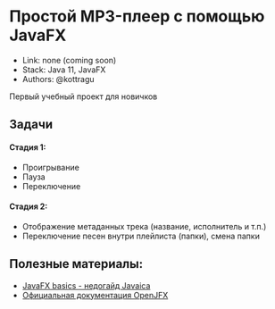 # Простой MP3-плеер с помощью JavaFX

* Link: none (coming soon)
* Stack: Java 11, JavaFX
* Authors: @kottragu

Первый учебный проект для новичков

## Задачи

#### Стадия 1:
* Проигрывание
* Пауза
* Переключение

#### Стадия 2:
* Отображение метаданных трека (название, исполнитель и т.п.)
* Переключение песен внутри плейлиста (папки), смена папки



## Полезные материалы:
* [JavaFX basics - недогайд Javaica](../guides/javafx.md)
* [Официальная документация OpenJFX](https://openjfx.io/index.html)
